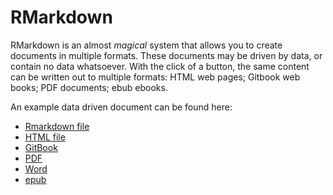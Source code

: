 # RMarkdown

RMarkdown is an almost *magical* system that allows you to create documents in multiple formats. These documents may be driven by data, or contain no data whatsoever. With the click of a button, the same content can be written out to multiple formats: HTML web pages; Gitbook web books; PDF documents; ebub ebooks.

An example data driven document can be found here:

* [Rmarkdown file](data-driven-report-demo.Rmd)
* [HTML file](data-driven-report-demo.html)
* [GitBook](./book/background.html)
* [PDF](data-driven-report-demo.pdf)
* [Word](data-driven-report-demo.docx)
* [epub](data-driven-report-demo.epub)


